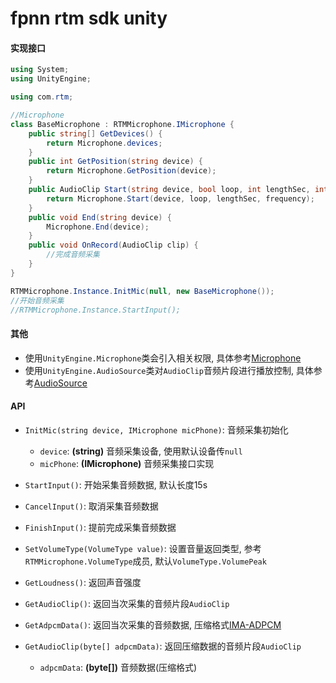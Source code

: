 # fpnn rtm sdk unity #

#### 实现接口 ####
```c#
using System;
using UnityEngine;

using com.rtm;

//Microphone
class BaseMicrophone : RTMMicrophone.IMicrophone {
    public string[] GetDevices() {
        return Microphone.devices;
    }
    public int GetPosition(string device) {
        return Microphone.GetPosition(device);
    }
    public AudioClip Start(string device, bool loop, int lengthSec, int frequency) {
        return Microphone.Start(device, loop, lengthSec, frequency);
    }
    public void End(string device) {
        Microphone.End(device);
    }
    public void OnRecord(AudioClip clip) {
        //完成音频采集
    }
}

RTMMicrophone.Instance.InitMic(null, new BaseMicrophone());
//开始音频采集
//RTMMicrophone.Instance.StartInput();
```

#### 其他 ####
* 使用`UnityEngine.Microphone`类会引入相关权限, 具体参考[Microphone](https://docs.unity3d.com/ScriptReference/Microphone.html)
* 使用`UnityEngine.AudioSource`类对`AudioClip`音频片段进行播放控制, 具体参考[AudioSource](https://docs.unity3d.com/ScriptReference/AudioSource.html)

#### API ####
* `InitMic(string device, IMicrophone micPhone)`: 音频采集初始化
    * `device`: **(string)** 音频采集设备, 使用默认设备传`null`
    * `micPhone`: **(IMicrophone)** 音频采集接口实现

* `StartInput()`: 开始采集音频数据, 默认长度15s

* `CancelInput()`: 取消采集音频数据

* `FinishInput()`: 提前完成采集音频数据

* `SetVolumeType(VolumeType value)`: 设置音量返回类型, 参考`RTMMicrophone.VolumeType`成员, 默认`VolumeType.VolumePeak`

* `GetLoudness()`: 返回声音强度

* `GetAudioClip()`: 返回当次采集的音频片段`AudioClip`

* `GetAdpcmData()`: 返回当次采集的音频数据, 压缩格式[IMA-ADPCM](https://wiki.multimedia.cx/index.php/IMA_ADPCM)

* `GetAudioClip(byte[] adpcmData)`: 返回压缩数据的音频片段`AudioClip`
    * `adpcmData`: **(byte[])** 音频数据(压缩格式)
